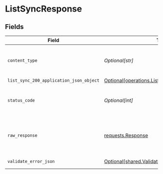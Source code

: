 # ListSyncResponse


## Fields

| Field                                                                                                        | Type                                                                                                         | Required                                                                                                     | Description                                                                                                  |
| ------------------------------------------------------------------------------------------------------------ | ------------------------------------------------------------------------------------------------------------ | ------------------------------------------------------------------------------------------------------------ | ------------------------------------------------------------------------------------------------------------ |
| `content_type`                                                                                               | *Optional[str]*                                                                                              | :heavy_check_mark:                                                                                           | HTTP response content type for this operation                                                                |
| `list_sync_200_application_json_object`                                                                      | [Optional[operations.ListSync200ApplicationJSON]](undefined/models/operations/listsync200applicationjson.md) | :heavy_minus_sign:                                                                                           | Ok                                                                                                           |
| `status_code`                                                                                                | *Optional[int]*                                                                                              | :heavy_check_mark:                                                                                           | HTTP response status code for this operation                                                                 |
| `raw_response`                                                                                               | [requests.Response](https://requests.readthedocs.io/en/latest/api/#requests.Response)                        | :heavy_minus_sign:                                                                                           | Raw HTTP response; suitable for custom response parsing                                                      |
| `validate_error_json`                                                                                        | [Optional[shared.ValidateErrorJSON]](undefined/models/shared/validateerrorjson.md)                           | :heavy_minus_sign:                                                                                           | Validation Failed                                                                                            |